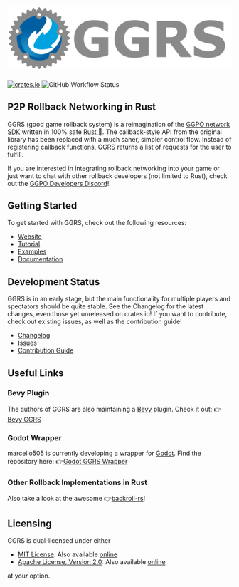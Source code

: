 # [![GGRS LOGO](./ggrs_logo.png)](https://gschup.github.io/ggrs/)

[![crates.io](https://img.shields.io/crates/v/ggrs?style=for-the-badge)](https://crates.io/crates/ggrs)
![GitHub Workflow Status](https://img.shields.io/github/workflow/status/gschup/ggrs/Rust?style=for-the-badge)

## P2P Rollback Networking in Rust

GGRS (good game rollback system) is a reimagination of the [GGPO network SDK](https://www.ggpo.net/) written in 100% safe [Rust 🦀](https://www.rust-lang.org/). The callback-style API from the original library has been replaced with a much saner, simpler control flow. Instead of registering callback functions, GGRS returns a list of requests for the user to fulfill.

If you are interested in integrating rollback networking into your game or just want to chat with other rollback developers (not limited to Rust), check out the [GGPO Developers Discord](https://discord.com/invite/8FKKhCRCCE)!

## Getting Started

To get started with GGRS, check out the following resources:

- [Website](https://gschup.github.io/ggrs/)
- [Tutorial](https://gschup.github.io/ggrs/docs/getting-started/quick-start/)
- [Examples](./examples/README.md)
- [Documentation](https://docs.rs/ggrs/newest/ggrs/)

## Development Status

GGRS is in an early stage, but the main functionality for multiple players and spectators should be quite stable. See the Changelog for the latest changes, even those yet unreleased on crates.io! If you want to contribute, check out existing issues, as well as the contribution guide!

- [Changelog](./CHANGELOG.md)
- [Issues](https://github.com/gschup/ggrs/issues)
- [Contribution Guide](https://gschup.github.io/ggrs/docs/contributing/how-to-contribute/)

## Useful Links

### Bevy Plugin

The authors of GGRS are also maintaining a [Bevy](https://bevyengine.org/) plugin. Check it out: 👉[Bevy GGRS](https://github.com/gschup/bevy_ggrs)

### Godot Wrapper

marcello505 is currently developing a wrapper for [Godot](https://godotengine.org/). Find the repository here: 👉[Godot GGRS Wrapper](https://github.com/marcello505/godot-ggrs-wrapper)

### Other Rollback Implementations in Rust

Also take a look at the awesome 👉[backroll-rs](https://github.com/HouraiTeahouse/backroll-rs/)!

## Licensing

GGRS is dual-licensed under either

- [MIT License](./LICENSE-MIT): Also available [online](http://opensource.org/licenses/MIT)
- [Apache License, Version 2.0](./LICENSE-APACHE): Also available [online](http://www.apache.org/licenses/LICENSE-2.0)

at your option.
